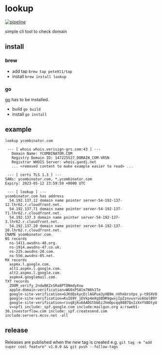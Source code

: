 # lookup

[![pipeline](https://github.com/pete911/lookup/actions/workflows/pipeline.yml/badge.svg)](https://github.com/pete911/lookup/actions/workflows/pipeline.yml)

simple cli tool to check domain

## install

### brew

- add tap `brew tap pete911/tap`
- install `brew install lookup`

### go

[go](https://golang.org/dl/) has to be installed.
- build `go build`
- install `go install`

## example

```shell
lookup ycombinator.com

 --- [ whois whois.verisign-grs.com:43 ] ---
   Domain Name: YCOMBINATOR.COM
   Registry Domain ID: 147225527_DOMAIN_COM-VRSN
   Registrar WHOIS Server: whois.gandi.net
   ... <removed content to make example easier to read> ...

 --- [ certs TLS 1.3 ] ---
SANs: ycombinator.com, *.ycombinator.com
Expiry: 2023-05-12 23:59:59 +0000 UTC

 --- [ lookup ] ---
ycombinator.com has address
  54.192.137.12 domain name pointer server-54-192-137-12.lhr62.r.cloudfront.net.
  54.192.137.71 domain name pointer server-54-192-137-71.lhr62.r.cloudfront.net.
  54.192.137.3 domain name pointer server-54-192-137-3.lhr62.r.cloudfront.net.
  54.192.137.20 domain name pointer server-54-192-137-20.lhr62.r.cloudfront.net.
CNAME ycombinator.com.
NS records
  ns-1411.awsdns-48.org.
  ns-1914.awsdns-47.co.uk.
  ns-225.awsdns-28.com.
  ns-556.awsdns-05.net.
MX records
  aspmx.l.google.com.
  alt1.aspmx.l.google.com.
  alt2.aspmx.l.google.com.
  aspmx4.googlemail.com.
TXT records
  ZOOM_verify_2ndw8KZxSRa8PT8NmdyXvw
  apple-domain-verification=WG0sP5Alm7N6h1Te
  google-site-verification=GJKdQskycEclAGPua3yXB9m_nVhxbrsVps_y-t9SXV0
  google-site-verification=KsI69Y_jEVkp4eXqSQ9R9gwxjIpZznvuvrus6UolB9Y
  google-site-verification=rivq8jKu6AADGtbbEzJhmOpcqq08B7QxIzXxYV8DtyU
  v=spf1 include:_spf.google.com include:mailgun.org a:rsweb1-36.investorflow.com include:_spf.createsend.com include:servers.mcsv.net -all
```

## release

Releases are published when the new tag is created e.g.
`git tag -m "add super cool feature" v1.0.0 && git push --follow-tags`
